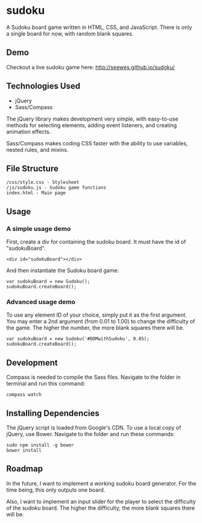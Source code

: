 # sudoku

A Sudoku board game written in HTML, CSS, and JavaScript. There is only a single board for now, with random blank squares.

## Demo

Checkout a live sudoku game here: http://seewes.github.io/sudoku/

## Technologies Used

+ jQuery
+ Sass/Compass

The jQuery library makes development very simple, with easy-to-use methods for selecting elements, adding event listeners, and creating animation effects.

Sass/Compass makes coding CSS faster with the ability to use variables, nested rules, and mixins.

## File Structure

    /css/style.css - Stylesheet
    /js/sudoku.js - Sudoku game functions
    index.html - Main page

## Usage

### A simple usage demo

First, create a div for containing the sudoku board. It must have the id of "sudokuBoard".

    <div id="sudokuBoard"></div>

And then instantiate the Sudoku board game:

    var sudokuBoard = new Sudoku();
    sudokuBoard.createBoard();

### Advanced usage demo

To use any element ID of your choice, simply put it as the first argument. You may enter a 2nd argument (from 0.01 to 1.00) to change the difficulty of the game. The higher the number, the more blank squares there will be.

    var sudokuBoard = new Sudoku('#DOMwithSudoku', 0.85);
    sudokuBoard.createBoard();

## Development

Compass is needed to compile the Sass files. Navigate to the folder in terminal and run this command:

    compass watch

## Installing Dependencies

The jQuery script is loaded from Google's CDN. To use a local copy of jQuery, use Bower. Navigate to the folder and run these commands:

    sudo npm install -g bower
    bower install

## Roadmap

In the future, I want to implement a working sudoku board generator. For the time being, this only outputs one board.

Also, I want to implement an input slider for the player to select the difficulty of the sudoku board. The higher the difficulty, the more blank squares there will be.
